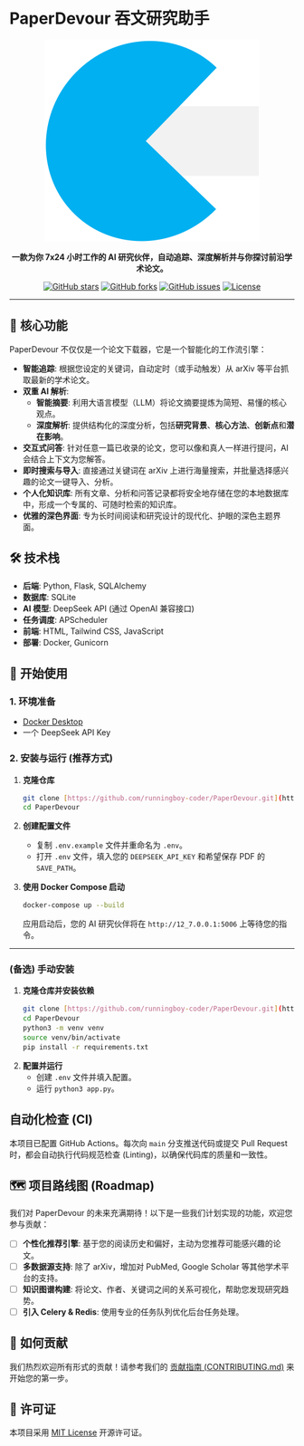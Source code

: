 # PaperDevour 吞文研究助手

<p align="center">
  <img src="static/imgs/logo.png" alt="PaperDevour Banner">
</p>

<p align="center">
  <strong>一款为你 7x24 小时工作的 AI 研究伙伴，自动追踪、深度解析并与你探讨前沿学术论文。</strong>
</p>

<p align="center">
  <a href="https://github.com/runningboy-coder/PaperDevour/stargazers"><img alt="GitHub stars" src="https://img.shields.io/github/stars/runningboy-coder/PaperDevour?style=for-the-badge"></a>
  <a href="https://github.com/runningboy-coder/PaperDevour/network/members"><img alt="GitHub forks" src="https://img.shields.io/github/forks/runningboy-coder/PaperDevour?style=for-the-badge"></a>
  <a href="https://github.com/runningboy-coder/PaperDevour/issues"><img alt="GitHub issues" src="https://img.shields.io/github/issues/runningboy-coder/PaperDevour?style=for-the-badge&color=success"></a>
  <a href="https://github.com/runningboy-coder/PaperDevour/blob/main/LICENSE"><img alt="License" src="https://img.shields.io/github/license/runningboy-coder/PaperDevour?style=for-the-badge&color=blue"></a>
</p>

---

## 🚀 核心功能

PaperDevour 不仅仅是一个论文下载器，它是一个智能化的工作流引擎：

* **智能追踪**: 根据您设定的关键词，自动定时（或手动触发）从 arXiv 等平台抓取最新的学术论文。
* **双重 AI 解析**:
    * **智能摘要**: 利用大语言模型（LLM）将论文摘要提炼为简短、易懂的核心观点。
    * **深度解析**: 提供结构化的深度分析，包括**研究背景**、**核心方法**、**创新点**和**潜在影响**。
* **交互式问答**: 针对任意一篇已收录的论文，您可以像和真人一样进行提问，AI 会结合上下文为您解答。
* **即时搜索与导入**: 直接通过关键词在 arXiv 上进行海量搜索，并批量选择感兴趣的论文一键导入、分析。
* **个人化知识库**: 所有文章、分析和问答记录都将安全地存储在您的本地数据库中，形成一个专属的、可随时检索的知识库。
* **优雅的深色界面**: 专为长时间阅读和研究设计的现代化、护眼的深色主题界面。

## 🛠️ 技术栈

* **后端**: Python, Flask, SQLAlchemy
* **数据库**: SQLite
* **AI 模型**: DeepSeek API (通过 OpenAI 兼容接口)
* **任务调度**: APScheduler
* **前端**: HTML, Tailwind CSS, JavaScript
* **部署**: Docker, Gunicorn

## 🏁 开始使用

### 1. 环境准备

* [Docker Desktop](https://www.docker.com/products/docker-desktop/)
* 一个 DeepSeek API Key

### 2. 安装与运行 (推荐方式)

1.  **克隆仓库**
    ```bash
    git clone [https://github.com/runningboy-coder/PaperDevour.git](https://github.com/runningboy-coder/PaperDevour.git)
    cd PaperDevour
    ```

2.  **创建配置文件**
    * 复制 `.env.example` 文件并重命名为 `.env`。
    * 打开 `.env` 文件，填入您的 `DEEPSEEK_API_KEY` 和希望保存 PDF 的 `SAVE_PATH`。

3.  **使用 Docker Compose 启动**
    ```bash
    docker-compose up --build
    ```
    应用启动后，您的 AI 研究伙伴将在 `http://12_7.0.0.1:5006` 上等待您的指令。

---
### (备选) 手动安装

1.  **克隆仓库并安装依赖**
    ```bash
    git clone [https://github.com/runningboy-coder/PaperDevour.git](https://github.com/runningboy-coder/PaperDevour.git)
    cd PaperDevour
    python3 -m venv venv
    source venv/bin/activate
    pip install -r requirements.txt
    ```
2.  **配置并运行**
    * 创建 `.env` 文件并填入配置。
    * 运行 `python3 app.py`。

## 自动化检查 (CI)

本项目已配置 GitHub Actions。每次向 `main` 分支推送代码或提交 Pull Request 时，都会自动执行代码规范检查 (Linting)，以确保代码库的质量和一致性。

## 🗺️ 项目路线图 (Roadmap)

我们对 PaperDevour 的未来充满期待！以下是一些我们计划实现的功能，欢迎您参与贡献：

* [ ] **个性化推荐引擎**: 基于您的阅读历史和偏好，主动为您推荐可能感兴趣的论文。
* [ ] **多数据源支持**: 除了 arXiv，增加对 PubMed, Google Scholar 等其他学术平台的支持。
* [ ] **知识图谱构建**: 将论文、作者、关键词之间的关系可视化，帮助您发现研究趋势。
* [ ] **引入 Celery & Redis**: 使用专业的任务队列优化后台任务处理。

## 🤝 如何贡献

我们热烈欢迎所有形式的贡献！请参考我们的 [贡献指南 (CONTRIBUTING.md)](CONTRIBUTING.md) 来开始您的第一步。

## 📄 许可证

本项目采用 [MIT License](LICENSE) 开源许可证。